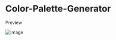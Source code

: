 ﻿# Color-Palette-Generator

Preview

![image](https://github.com/Jason-Ereso/Color-Palette-Generator/assets/160806078/1c36c9a2-1f10-4b9e-9e82-558849f99ba3)

